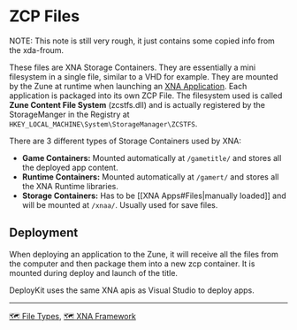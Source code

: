 # ZCP Files
NOTE: This note is still very rough, it just contains some copied info from the xda-froum.

These files are XNA Storage Containers. They are essentially a mini filesystem in a single file, similar to a VHD for example. They are mounted by the Zune at runtime when launching an [XNA Application](./XNA%20Framework/XNA%20Apps.md). Each application is packaged into its own ZCP File. 
The filesystem used is called **Zune Content File System** (zcstfs.dll) and is actually registered by the StorageManger in the Registry at ``HKEY_LOCAL_MACHINE\System\StorageManager\ZCSTFS``.

There are 3 different types of Storage Containers used by XNA:
- **Game Containers:**  Mounted automatically at ``/gametitle/`` and stores all the deployed app content.
- **Runtime Containers:** Mounted automatically at ``/gamert/`` and stores all the XNA Runtime libraries.
- **Storage Containers:** Has to be [[XNA Apps#Files|manually loaded]] and will be mounted at ``/xnaa/``. Usually used for save files. 

## Deployment
When deploying an application to the Zune, it will receive all the files from the computer and then package them into a new zcp container. It is mounted during deploy and launch of the title. 

DeployKit uses the same XNA apis as Visual Studio to deploy apps. 

---
[🗺️ File Types](../../Atlas/File%20Types.md), [🗺️ XNA Framework](./XNA%20Framework/index.md)
